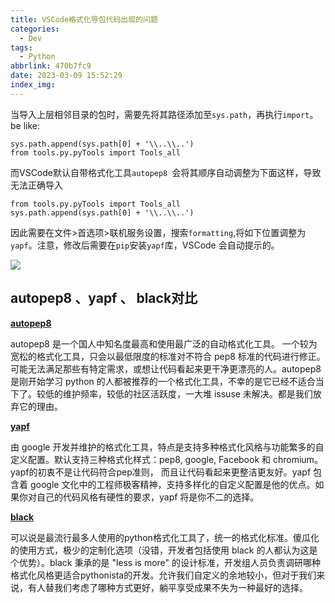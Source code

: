 ```yaml
---
title: VSCode格式化导包代码出现的问题
categories:
  - Dev
tags:
  - Python
abbrlink: 470b7fc9
date: 2023-03-09 15:52:29
index_img:
---
```


<!-- more -->
<!-- categories:Dev、Ops、Study、Sth、News、work-->
<!-- tags: 
Python、MySQL、LeetCode、机器学习、Linux、Big Data、Java、BlockChain、Docker、Web 、分布式、
Maven、数据结构、JVM、JavaScript、Crontab、Shell、Ubuntu、VPN、NodeJS、String、VM、Hadoop、
Life、树莓派、Git、Hexo、算法、运维、网络、看法、电影、美学、写作、哲学、文档、绘画、前端、
历史、政治、社会、导购
 -->
当导入上层相邻目录的包时，需要先将其路径添加至`sys.path`，再执行`import`。be like:

```
sys.path.append(sys.path[0] + '\\..\\..')
from tools.py.pyTools import Tools_all
```

而VSCode默认自带格式化工具`autopep8 `会将其顺序自动调整为下面这样，导致无法正确导入

```
from tools.py.pyTools import Tools_all
sys.path.append(sys.path[0] + '\\..\\..')
```

因此需要在文件>首选项>联机服务设置，搜索`formatting`,将如下位置调整为`yapf`。注意，修改后需要在`pip`安装`yapf`库，VSCode 会自动提示的。

![](https://blog-cnd-1307088890.cos.ap-guangzhou.myqcloud.com/202303091534007.png)

## autopep8 、yapf 、 black对比

[**autopep8**](https://github.com/hhatto/autopep8)

autopep8 是一个国人中知名度最高和使用最广泛的自动格式化工具。 一个较为宽松的格式化工具，只会以最低限度的标准对不符合 pep8 标准的代码进行修正。可能无法满足那些有特定需求，或想让代码看起来更干净更漂亮的人。autopep8 是刚开始学习 python 的人都被推荐的一个格式化工具，不幸的是它已经不适合当下了。较低的维护频率，较低的社区活跃度，一大堆 issuse 未解决。都是我们放弃它的理由。

[**yapf**](https://github.com/google/yapf)

由 google 开发并维护的格式化工具，特点是支持多种格式化风格与功能繁多的自定义配置。默认支持三种格式化样式：pep8, google, Facebook 和 chromium。 yapf的初衷不是让代码符合pep准则， 而且让代码看起来更整洁更友好。yapf 包含着 google 文化中的工程师极客精神，支持多样化的自定义配置是他的优点。如果你对自己的代码风格有硬性的要求，yapf 将是你不二的选择。





[**black**](https://github.com/psf/black)

可以说是最流行最多人使用的python格式化工具了，统一的格式化标准。傻瓜化的使用方式，极少的定制化选项（没错，开发者包括使用 black 的人都认为这是个优势）。black 秉承的是 "less is more" 的设计标准，开发组人员负责调研哪种格式化风格更适合pythonista的开发。允许我们自定义的余地较小，但对于我们来说，有人替我们考虑了哪种方式更好，躺平享受成果不失为一种最好的选择。

